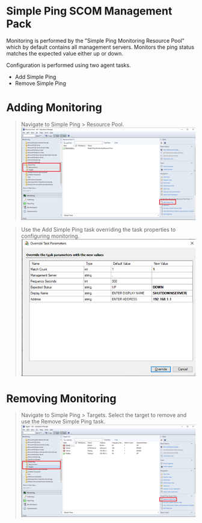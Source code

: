 # Simple Ping SCOM Management Pack
Monitoring is performed by the "Simple Ping Monitoring Resource Pool" which by default contains all management servers. Monitors the ping status matches the expected value either up or down.

Configuration is performed using two agent tasks. 

* Add Simple Ping
* Remove Simple Ping


# Adding Monitoring 

>Navigate to Simple Ping > Resource Pool.
![Resource Pool](<Screencaps/Resource Pool.png>)

>Use the Add Simple Ping task overriding the task properties to configuring monitoring.
![Overrides](Screencaps/Override.png)

# Removing Monitoring

>Navigate to Simple Ping > Targets. Select the target to remove and use the Remove Simple Ping task.
![Remove](<Screencaps/Remove Target.png>)
